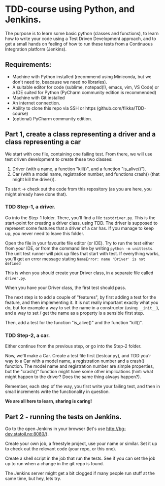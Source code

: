 # TDD-course using Python, and Jenkins.

The purpose is to learn some basic python (classes and functions), to learn how to write your code using a Test Driven Development approach, and to get a small hands on feeling of how to run these tests from a Continuous Integration platform (Jenkins).

## Requirements:
* Machine with Python installed (recommend using Miniconda, but we don't need to, beacause we need no libraries).
* A suitable editor for code (sublime, notepad(!), emacs, vim, VS Code) or a IDE suited for Python (PyCharm community edition is recommended)
* Machine with Git installed
* An internet connection.
* Ability to clone this repo via SSH or https (github.com/flikka/TDD-course)
* (optional) PyCharm community edition.

## Part 1, create a class representing a driver and a class representing a car

We start with one file, containing one failing test. From there, we will use test driven development to create these two classes:
1. Driver (with a name, a function "kill()", and a function "is_alive()").
2. Car (with a model name, registration number, and functions crash() (that might kill the driver)).

To start -> check out the code from this repository (as you are here, you might already have done that).

### TDD Step-1, a driver.
Go into the Step-1 folder. There, you'll find a file ```testdriver.py```. This is the start-point for creating a driver class, using TDD. The driver is supposed to represent some features that a driver of a car has. If you manage to keep up, you never need to leave this folder.

Open the file in your favourite file editor (or IDE). Try to run the test either from your IDE, or from the command line by writing ```python -m unittests```. The unit test runner will pick up files that start with test. If everything works, you'll get an error message stating ```NameError: name 'Driver' is not defined```

This is when you should create your Driver class, in a separate file called ```driver.py```.

When you have your Driver class, the first test should pass.

The next step is to add a couple of "features", by first adding a test for the feature, and then implementing it. It is not really important exactly what you do, but for example a way to set the name in a constructor (using ```__init__```), and a way to set / get the name as a property is a sensible first step.

Then, add a test for the function "is_alive()" and the function "kill()".

### TDD Step-2, a car.
Either continue from the previous step, or go into the Step-2 folder.

Now, we'll make a Car. Create a test file first (testcar.py), and TDD you'r way to a Car with a model name, a registration number and a crash() function. The model name and registration number are simple properties, but the "crash()" function might have some other implications (hint: what might happen to the driver? Does the same thing always happen?).

Remember, each step of the way, you first write your failing test, and then in small increments write the functionality in question.

**We are all here to learn, sharing is caring!**

## Part 2 - running the tests on Jenkins.
Go to the open Jenkins in your browser (let's use http://bg-dev.statoil.no:8080/).

Create your own job, a freestyle project, use your name or similar. Set it up to check out the relevant code (your repo, or this one). 

Create a shell script in the job that run the tests. 
See if you can set the job up to run when a change in the git repo is found.

The Jenkins server might get a bit clogged if many people run stuff at the same time, but hey, lets try.
